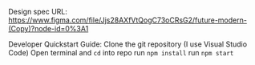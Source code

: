 Design spec URL:
https://www.figma.com/file/Jjs28AXfVtQogC73oCRsG2/future-modern-(Copy)?node-id=0%3A1


Developer Quickstart Guide:
Clone the git repository (I use Visual Studio Code)
Open terminal and `cd` into repo
run `npm install`
run `npm start`